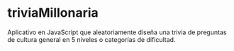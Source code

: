 # triviaMillonaria
Aplicativo en JavaScript que aleatoriamente diseña una trivia de preguntas de cultura general en 5 niveles o categorías de dificultad.
